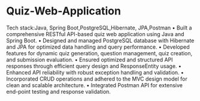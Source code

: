 # Quiz-Web-Application


Tech stack:Java, Spring Boot,PostgreSQL,Hibernate, JPA,Postman
        • Built a comprehensive RESTful API-based quiz web application using Java and Spring Boot.
        • Designed and managed PostgreSQL database with Hibernate and JPA for optimized data handling and
        query performance.
        • Developed features for dynamic quiz generation, question management, quiz creation, and submission
        evaluation.
        • Ensured optimized and structured API responses through efficient query design and ResponseEntity
        usage.
        • Enhanced API reliability with robust exception handling and validation.
        • Incorporated CRUD operations and adhered to the MVC design model for clean and scalable
        architecture.
        • Integrated Postman API for extensive end-point testing and response validation.
